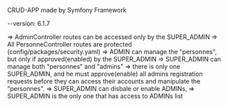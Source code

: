 CRUD-APP made by Symfony Framework

--version: 6.1.7

=> AdminController routes can be accessed only by the SUPER_ADMIN
=> All PersonneController routes are protected (config/packages/security.yaml)
=> ADMIN can manage the "personnes", but only if approved(enabled) by the SUPER_ADMIN
=> SUPER_ADMIN can manage both "personnes" and "admins" 
=> there is only one SUPER_ADMIN, and he must approve(enable) all admins registration requests
   before they can access their accounts and manipulate the "personnes".
=> SUPER_ADMIN can disbale or enable ADMINs, 
=> SUPER_ADMIN is the only one that has access to ADMINs list 

